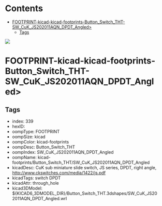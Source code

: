 



Contents
========

* [FOOTPRINT-kicad-kicad-footprints-Button_Switch_THT-SW_CuK_JS202011AQN_DPDT_Angled>](#footprint-kicad-kicad-footprints-button_switch_tht-sw_cuk_js202011aqn_dpdt_angled)
	* [Tags](#tags)
  
![][im]
# FOOTPRINT-kicad-kicad-footprints-Button_Switch_THT-SW_CuK_JS202011AQN_DPDT_Angled>

## Tags

- index: 339
- hexID: 
- oompType: FOOTPRINT
- oompSize: kicad
- oompColor: kicad-footprints
- oompDesc: Button_Switch_THT
- oompIndex: SW_CuK_JS202011AQN_DPDT_Angled
- oompName: kicad-footprints/Button_Switch_THT/SW_CuK_JS202011AQN_DPDT_Angled
- kicadDesc: CuK sub miniature slide switch, JS series, DPDT, right angle, http://www.ckswitches.com/media/1422/js.pdf
- kicadTags: switch DPDT
- kicadAttr: through_hole
- kicad3DModel: ${KICAD6_3DMODEL_DIR}/Button_Switch_THT.3dshapes/SW_CuK_JS202011AQN_DPDT_Angled.wrl



[im]: image.png
